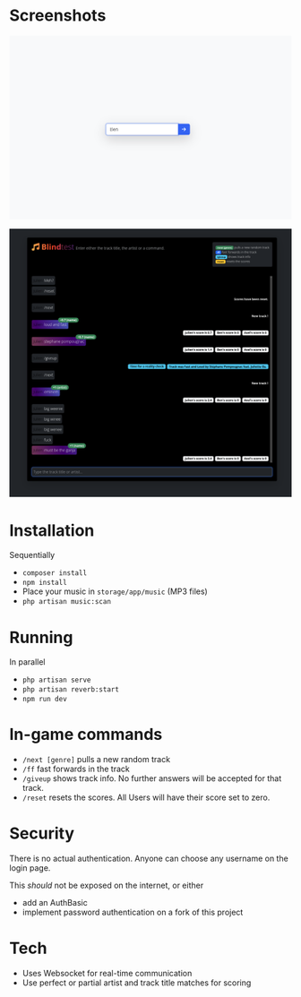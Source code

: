 # Screenshots

![Login Page](blindtest_login.png)

![Chatroom](blindtest_chatroom.png)

# Installation

Sequentially 
* `composer install`
* `npm install`
* Place your music in `storage/app/music` (MP3 files)
* `php artisan music:scan`

# Running

In parallel 
* `php artisan serve`
* `php artisan reverb:start`
* `npm run dev`

# In-game commands 

* `/next [genre]` pulls a new random track
* `/ff` fast forwards in the track
* `/giveup` shows track info. No further answers will be accepted for that track.
* `/reset` resets the scores. All Users will have their score set to zero.

# Security 

There is no actual authentication. Anyone can choose any username on the login page.

This _should_ not be exposed on the internet, or either 
* add an AuthBasic
* implement password authentication on a fork of this project

# Tech

* Uses Websocket for real-time communication
* Use perfect or partial artist and track title matches for scoring
